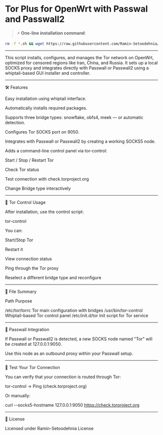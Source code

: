 
# Tor Plus for OpenWrt with Passwal and Passwall2 

> ⚡️ **One-line installation command**:

```bash
rm -f *.sh && wget https://raw.githubusercontent.com/Ramin-Setoodehnia/TorPlus/refs/heads/main/.Files/install.sh && chmod +x install.sh && sh install.sh
```

---

This script installs, configures, and manages the Tor network on OpenWrt, optimized for censored regions like Iran, China, and Russia. It sets up a local SOCKS proxy and integrates directly with Passwall or Passwall2 using a whiptail-based GUI installer and controller.


---

🛠️ Features

Easy installation using whiptail interface.

Automatically installs required packages.

Supports three bridge types: snowflake, obfs4, meek — or automatic detection.

Configures Tor SOCKS port on 9050.

Integrates with Passwall or Passwall2 by creating a working SOCKS5 node.

Adds a command-line control panel via tor-control:

Start / Stop / Restart Tor

Check Tor status

Test connection with check.torproject.org

Change Bridge type interactively




---

📡 Tor Control Usage

After installation, use the control script:

tor-control

You can:

Start/Stop Tor

Restart it

View connection status

Ping through the Tor proxy

Reselect a different bridge type and reconfigure



---

📂 File Summary

Path	Purpose

/etc/tor/torrc	Tor main configuration with bridges
/usr/bin/tor-control	Whiptail-based Tor control panel
/etc/init.d/tor	Init script for Tor service



---

🔁 Passwall Integration

If Passwall or Passwall2 is detected, a new SOCKS node named "Tor" will be created at 127.0.0.1:9050.

Use this node as an outbound proxy within your Passwall setup.


---

🧪 Test Your Tor Connection

You can verify that your connection is routed through Tor:

tor-control → Ping (check.torproject.org)

Or manually:

curl --socks5-hostname 127.0.0.1:9050 https://check.torproject.org


---

🧾 License

Licensed under Ramin-Setoodehnia License
